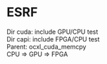 # ESRF  
Dir cuda: include GPU/CPU test  
Dir capi: include FPGA/CPU test  
Parent: ocxl_cuda_memcpy  
	CPU => GPU => FPGA
